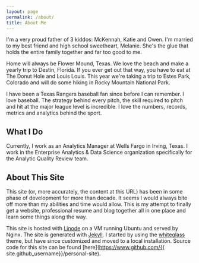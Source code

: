 ```yaml
---
layout: page
permalink: /about/
title: About Me
---
```

I'm a very proud father of 3 kiddos: McKennah, Katie and Owen. I'm married to my best friend and high school sweetheart, Melanie. She's the glue that holds the entire family together and far too good to me. 

Home will always be Flower Mound, Texas. We love the beach and make a yearly trip to Destin, Florida. If you ever get out that way, you have to eat at The Donut Hole and Louis Louis. This year we're taking a trip to Estes Park, Colorado and will do some hiking in Rocky Mountain National Park.

I have been a Texas Rangers baseball fan since before I can remember. I love baseball. The strategy behind every pitch, the skill required to pitch and hit at the major league level is incredible. I love the numbers, records, metrics and analytics behind the sport.

## What I Do

Currently, I work as an Analytics Manager at Wells Fargo in Irving, Texas. I work in the Enterprise Analytics & Data Science organization specifically for the Analytic Quality Review team.

## About This Site

This site (or, more accurately, the content at this URL) has been in some phase of development for more than decade. It seems I would always bite off more than my abilities and time would allow. This is my attempt to finally get a website, professional resume and blog together all in one place and learn some things along the way.

This site is hosted with [Linode](https://www.linode.com) on a VM running Ubuntu and served by Nginx. The site is generated with [Jekyll](https://www.jekyllrb.com). I started by using the [whiteglass](https://github.com/yous/whiteglass) theme, but have since customized and moved to a local installation. Source code for this site can be found [here](https://www.github.com/{{ site.github_username}}/personal-site). 

